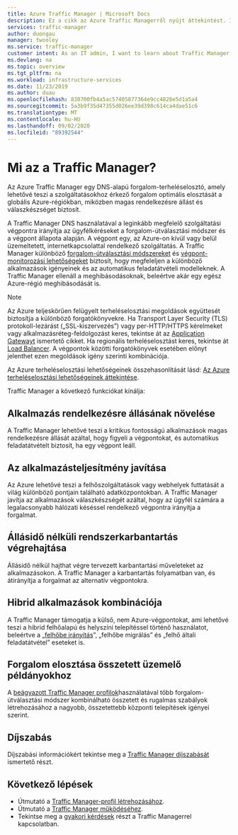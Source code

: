 ```yaml
---
title: Azure Traffic Manager | Microsoft Docs
description: Ez a cikk az Azure Traffic Managerről nyújt áttekintést. Ismerje meg, hogy ez-e a megfelelő választás az alkalmazáshoz érkező felhasználói forgalom terheléselosztásához.
services: traffic-manager
author: duongau
manager: twooley
ms.service: traffic-manager
customer intent: As an IT admin, I want to learn about Traffic Manager and what I can use it for.
ms.devlang: na
ms.topic: overview
ms.tgt_pltfrm: na
ms.workload: infrastructure-services
ms.date: 11/23/2019
ms.author: duau
ms.openlocfilehash: 830700fb4a5ac57405877364e9cc4828e5d1a5a4
ms.sourcegitcommit: 5a3b9f35d47355d026ee39d398c614ca4dae51c6
ms.translationtype: MT
ms.contentlocale: hu-HU
ms.lasthandoff: 09/02/2020
ms.locfileid: "89392544"
---
```

# <a name="what-is-traffic-manager"></a>Mi az a Traffic Manager?
Az Azure Traffic Manager egy DNS-alapú forgalom-terheléselosztó, amely lehetővé teszi a szolgáltatásokhoz érkező forgalom optimális elosztását a globális Azure-régiókban, miközben magas rendelkezésre állást és válaszkészséget biztosít.

A Traffic Manager DNS használatával a leginkább megfelelő szolgáltatási végpontra irányítja az ügyfélkéréseket a forgalom-útválasztási módszer és a végpont állapota alapján. A végpont egy, az Azure-on kívül vagy belül üzemeltetett, internetkapcsolattal rendelkező szolgáltatás. A Traffic Manager különböző [forgalom-útválasztási módszereket](traffic-manager-routing-methods.md) és [végpont-monitorozási lehetőségeket](traffic-manager-monitoring.md) biztosít, hogy megfeleljen a különböző alkalmazások igényeinek és az automatikus feladatátvételi modelleknek. A Traffic Manager ellenáll a meghibásodásoknak, beleértve akár egy egész Azure-régió meghibásodását is.

>[!NOTE]
> Az Azure teljeskörűen felügyelt terheléselosztási megoldások együttesét biztosítja a különböző forgatókönyvekre. Ha Transport Layer Security (TLS) protokoll-lezárást („SSL-kiszervezés”) vagy per-HTTP/HTTPS kérelmeket vagy alkalmazásréteg-feldolgozást keres, tekintse át az [Application Gatewayt](../application-gateway/application-gateway-introduction.md) ismertető cikket. Ha regionális terheléselosztást keres, tekintse át [Load Balancer](../load-balancer/load-balancer-overview.md). A végpontok közötti forgatókönyvek esetében előnyt jelenthet ezen megoldások igény szerinti kombinációja.
>
> Az Azure terheléselosztási lehetőségeinek összehasonlítását lásd: [Az Azure terheléselosztási lehetőségeinek áttekintése](https://docs.microsoft.com/azure/architecture/guide/technology-choices/load-balancing-overview).

Traffic Manager a következő funkciókat kínálja:

## <a name="increase-application-availability"></a>Alkalmazás rendelkezésre állásának növelése

A Traffic Manager lehetővé teszi a kritikus fontosságú alkalmazások magas rendelkezésre állását azáltal, hogy figyeli a végpontokat, és automatikus feladatátvételt biztosít, ha egy végpont leáll.
    
## <a name="improve-application-performance"></a>Az alkalmazásteljesítmény javítása

Az Azure lehetővé teszi a felhőszolgáltatások vagy webhelyek futtatását a világ különböző pontjain található adatközpontokban. A Traffic Manager javítja az alkalmazások válaszkészségét azáltal, hogy az ügyfél számára a legalacsonyabb hálózati késéssel rendelkező végpontra irányítja a forgalmat.

## <a name="perform-service-maintenance-without-downtime"></a>Állásidő nélküli rendszerkarbantartás végrehajtása

Állásidő nélkül hajthat végre tervezett karbantartási műveleteket az alkalmazásokon. A Traffic Manager a karbantartás folyamatban van, és átirányítja a forgalmat az alternatív végpontokra.

## <a name="combine-hybrid-applications"></a>Hibrid alkalmazások kombinációja

A Traffic Manager támogatja a külső, nem Azure-végpontokat, ami lehetővé teszi a hibrid felhőalapú és helyszíni telepítéssel történő használatot, beleértve a „[felhőbe irányítás](https://azure.microsoft.com/overview/what-is-cloud-bursting/)”, „felhőbe migrálás” és „felhő általi feladatátvétel” eseteket is.

## <a name="distribute-traffic-for-complex-deployments"></a>Forgalom elosztása összetett üzemelő példányokhoz

A [beágyazott Traffic Manager profilok](traffic-manager-nested-profiles.md)használatával több forgalom-útválasztási módszer kombinálható összetett és rugalmas szabályok létrehozásához a nagyobb, összetettebb központi telepítések igényei szerint.

## <a name="pricing"></a>Díjszabás

Díjszabási információkért tekintse meg a [Traffic Manager díjszabását](https://azure.microsoft.com/pricing/details/traffic-manager/) ismertető részt.


## <a name="next-steps"></a>Következő lépések

- Útmutató a [Traffic Manager-profil létrehozásához](traffic-manager-create-profile.md).
- Útmutató a [Traffic Manager működéséhez](traffic-manager-how-it-works.md).
- Tekintse meg a [gyakori kérdések](traffic-manager-FAQs.md) részt a Traffic Managerrel kapcsolatban.





